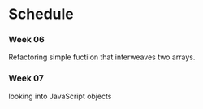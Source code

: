 # Schedule

### Week 06

Refactoring simple fuctiion that interweaves two arrays.

### Week 07

looking into JavaScript objects
